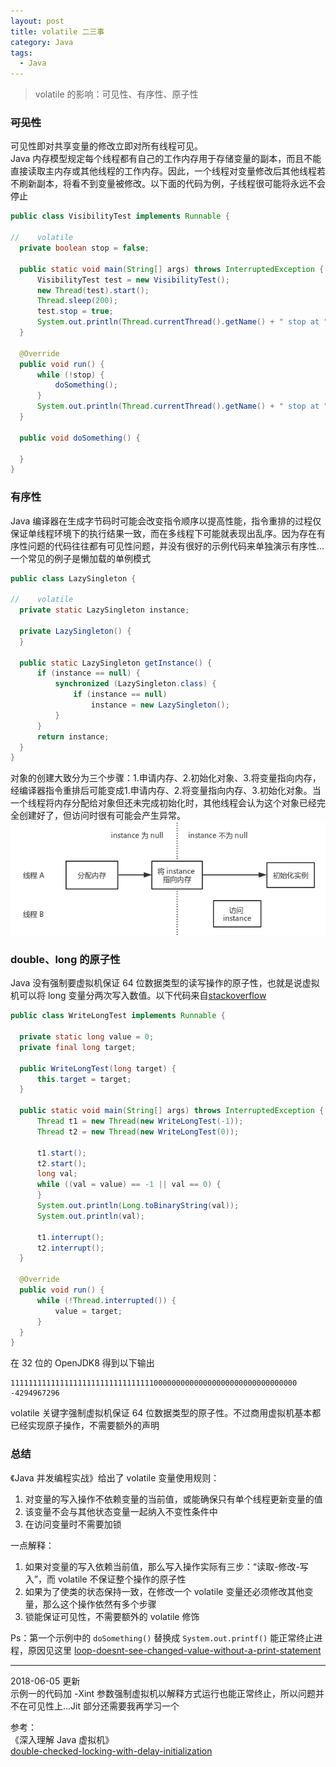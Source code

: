```yaml
---
layout: post
title: volatile 二三事
category: Java
tags: 
  - Java
---
```

> volatile 的影响：可见性、有序性、原子性
   
### ~~可见性~~   
  可见性即对共享变量的修改立即对所有线程可见。   
  Java 内存模型规定每个线程都有自己的工作内存用于存储变量的副本，而且不能直接读取主内存或其他线程的工作内存。因此，一个线程对变量修改后其他线程若不刷新副本，将看不到变量被修改。以下面的代码为例，子线程很可能将永远不会停止
  ```java
public class VisibilityTest implements Runnable {

//    volatile
    private boolean stop = false;

    public static void main(String[] args) throws InterruptedException {
        VisibilityTest test = new VisibilityTest();
        new Thread(test).start();
        Thread.sleep(200);
        test.stop = true;
        System.out.println(Thread.currentThread().getName() + " stop at " + System.currentTimeMillis());
    }

    @Override
    public void run() {
        while (!stop) {
            doSomething();
        }
        System.out.println(Thread.currentThread().getName() + " stop at " + System.currentTimeMillis());
    }

    public void doSomething() {

    }
}
  ```
### 有序性   
  Java 编译器在生成字节码时可能会改变指令顺序以提高性能，指令重排的过程仅保证单线程环境下的执行结果一致，而在多线程下可能就表现出乱序。因为存在有序性问题的代码往往都有可见性问题，并没有很好的示例代码来单独演示有序性...一个常见的例子是懒加载的单例模式
  ```java
public class LazySingleton {

//    volatile
    private static LazySingleton instance;

    private LazySingleton() {
    }

    public static LazySingleton getInstance() {
        if (instance == null) {
            synchronized (LazySingleton.class) {
                if (instance == null)
                    instance = new LazySingleton();
            }
        }
        return instance;
    }
}
  ```
  对象的创建大致分为三个步骤：1.申请内存、2.初始化对象、3.将变量指向内存，经编译器指令重排后可能变成1.申请内存、2.将变量指向内存、3.初始化对象。当一个线程将内存分配给对象但还未完成初始化时，其他线程会认为这个对象已经完全创建好了，但访问时很有可能会产生异常。
  ![](/assets/images/2018-05-31-order.png)
### double、long 的原子性  
  Java 没有强制要虚拟机保证 64 位数据类型的读写操作的原子性，也就是说虚拟机可以将 long 变量分两次写入数值。以下代码来自[stackoverflow](https://stackoverflow.com/questions/17481153/long-and-double-assignments-are-not-atomic-how-does-it-matter/17481326#17481326)
  ```java
public class WriteLongTest implements Runnable {

    private static long value = 0;
    private final long target;

    public WriteLongTest(long target) {
        this.target = target;
    }

    public static void main(String[] args) throws InterruptedException {
        Thread t1 = new Thread(new WriteLongTest(-1));
        Thread t2 = new Thread(new WriteLongTest(0));

        t1.start();
        t2.start();
        long val;
        while ((val = value) == -1 || val == 0) {
        }
        System.out.println(Long.toBinaryString(val));
        System.out.println(val);

        t1.interrupt();
        t2.interrupt();
    }

    @Override
    public void run() {
        while (!Thread.interrupted()) {
            value = target;
        }
    }
}
  ```
  在 32 位的 OpenJDK8 得到以下输出
  ```
1111111111111111111111111111111100000000000000000000000000000000
-4294967296
  ```
  volatile 关键字强制虚拟机保证 64 位数据类型的原子性。不过商用虚拟机基本都已经实现原子操作，不需要额外的声明

### 总结
《Java 并发编程实战》给出了 volatile 变量使用规则：
  1. 对变量的写入操作不依赖变量的当前值，或能确保只有单个线程更新变量的值
  2. 该变量不会与其他状态变量一起纳入不变性条件中
  3. 在访问变量时不需要加锁   

一点解释：
  1. 如果对变量的写入依赖当前值，那么写入操作实际有三步：“读取-修改-写入”，而 volatile 不保证整个操作的原子性
  2. 如果为了使类的状态保持一致，在修改一个 volatile 变量还必须修改其他变量，那么这个操作依然有多个步骤
  3. 锁能保证可见性，不需要额外的 volatile 修饰
   
Ps：第一个示例中的 `doSomething()` 替换成 `System.out.printf()` 能正常终止进程，原因见这里 [loop-doesnt-see-changed-value-without-a-print-statement](https://stackoverflow.com/questions/25425130/loop-doesnt-see-changed-value-without-a-print-statement)

---
2018-06-05 更新   
示例一的代码加 -Xint 参数强制虚拟机以解释方式运行也能正常终止，所以问题并不在可见性上...Jit 部分还需要我再学习一个

参考：   
《深入理解 Java 虚拟机》   
[double-checked-locking-with-delay-initialization](http://www.infoq.com/cn/articles/double-checked-locking-with-delay-initialization)   
